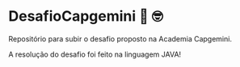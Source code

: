 # DesafioCapgemini 🔰 🤓
Repositório para subir o desafio proposto na Academia Capgemini.

A resolução do desafio foi feito na linguagem JAVA! 
